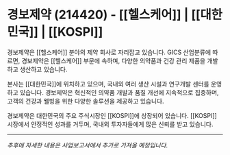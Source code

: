 # 경보제약 (214420) - [[헬스케어]] | [[대한민국]] | [[KOSPI]]

경보제약은 [[헬스케어]] 분야의 제약 회사로 자리잡고 있습니다. GICS 산업분류에 따르면, 경보제약은 [[헬스케어]] 부문에 속하며, 다양한 의약품과 건강 관리 제품을 개발하고 생산하고 있습니다.

본사는 [[대한민국]]에 위치하고 있으며, 국내외 여러 생산 시설과 연구개발 센터를 운영하고 있습니다. 경보제약은 혁신적인 의약품 개발과 품질 개선에 지속적으로 집중하며, 고객의 건강과 웰빙을 위한 다양한 솔루션을 제공하고 있습니다.

경보제약은 대한민국의 주요 주식시장인 [[KOSPI]]에 상장되어 있습니다. [[KOSPI]] 시장에서 안정적인 성과를 거두며, 국내외 투자자들에게 많은 신뢰를 받고 있습니다.

---

*추후에 자세한 내용은 사업보고서에서 추가로 가져올 예정입니다.*